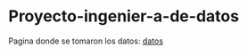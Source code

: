# Proyecto-ingenier-a-de-datos

Pagina donde se tomaron los datos:
[datos](https://www.datos.gov.co/Ciencia-Tecnolog-a-e-Innovaci-n/INSTITUCIONES-EDUCATIVAS-OFICIALES-DE-MUNICIPIOS-D/xrdq-pb8b/about_data)